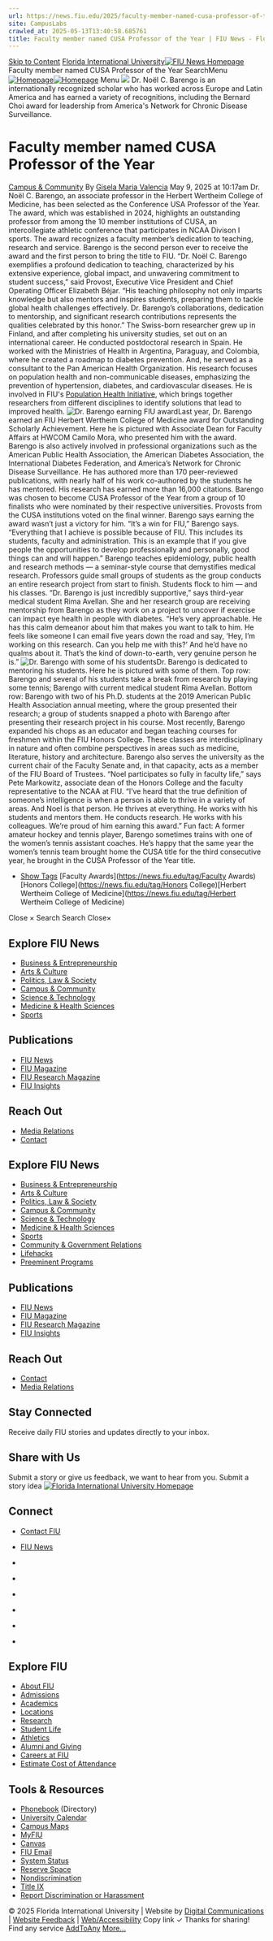 ```yaml
---
url: https://news.fiu.edu/2025/faculty-member-named-cusa-professor-of-the-year
site: CampusLabs
crawled_at: 2025-05-13T13:40:58.685761
title: Faculty member named CUSA Professor of the Year | FIU News - Florida International University
---
```


[Skip to Content](https://news.fiu.edu/2025/faculty-member-named-cusa-professor-of-the-year#main)
[Florida International University](https://www.fiu.edu/)[![FIU News Homepage](https://news.fiu.edu/_assets/images/fiu-news-logo.png)](https://news.fiu.edu/index)
Faculty member named CUSA Professor of the Year
SearchMenu
[![Homepage](https://news.fiu.edu/_assets/images/fiu-news-logo.png)![Homepage](https://news.fiu.edu/_assets/images/fiu-news-logo-mobile.png)](https://news.fiu.edu/index)
Menu
![](https://res.cloudinary.com/digicomm/image/upload/t_full-banner-large/news-magazine/2025/_assets/img_4701-11.jpg)
Dr. Noël C. Barengo is an internationally recognized scholar who has worked across Europe and Latin America and has earned a variety of recognitions, including the Bernard Choi award for leadership from America's Network for Chronic Disease Surveillance.
# Faculty member named CUSA Professor of the Year
[Campus & Community](https://news.fiu.edu/campus-and-community/index)
By [Gisela Maria Valencia](https://news.fiu.edu/author/gisela-maria-valencia)
May 9, 2025 at 10:17am
[](https://www.addtoany.com/share#url=https%3A%2F%2Fnews.fiu.edu%2F2025%2Ffaculty-member-named-cusa-professor-of-the-year&title=Faculty%20member%20named%20CUSA%20Professor%20of%20the%20Year%20%7C%20FIU%20News%20-%20Florida%20International%20University)
Dr. Noël C. Barengo, an associate professor in the Herbert Wertheim College of Medicine, has been selected as the Conference USA Professor of the Year.
The award, which was established in 2024, highlights an outstanding professor from among the 10 member institutions of CUSA, an intercollegiate athletic conference that participates in NCAA Divison I sports. The award recognizes a faculty member’s dedication to teaching, research and service.
Barengo is the second person ever to receive the award and the first person to bring the title to FIU.
“Dr. Noël C. Barengo exemplifies a profound dedication to teaching, characterized by his extensive experience, global impact, and unwavering commitment to student success,” said Provost, Executive Vice President and Chief Operating Officer Elizabeth Béjar. “His teaching philosophy not only imparts knowledge but also mentors and inspires students, preparing them to tackle global health challenges effectively. Dr. Barengo’s collaborations, dedication to mentorship, and significant research contributions represents the qualities celebrated by this honor.”
The Swiss-born researcher grew up in Finland, and after completing his university studies, set out on an international career. He conducted postdoctoral research in Spain. He worked with the Ministries of Health in Argentina, Paraguay, and Colombia, where he created a roadmap to diabetes prevention. And, he served as a consultant to the Pan American Health Organization.
His research focuses on population health and non-communicable diseases, emphasizing the prevention of hypertension, diabetes, and cardiovascular diseases. He is involved in FIU's [Population Health Initiative](https://populationhealth.fiu.edu/), which brings together researchers from different disciplines to identify solutions that lead to improved health. 
![Dr. Barengo earning FIU award](https://news.fiu.edu/2025/_assets/1725998718271-13.jpg)Last year, Dr. Barengo earned an FIU Herbert Wertheim College of Medicine award for Outstanding Scholarly Achievement. Here he is pictured with Associate Dean for Faculty Affairs at HWCOM Camilo Mora, who presented him with the award.
Barengo is also actively involved in professional organizations such as the American Public Health Association, the American Diabetes Association, the International Diabetes Federation, and America’s Network for Chronic Disease Surveillance. He has authored more than 170 peer-reviewed publications, with nearly half of his work co-authored by the students he has mentored. His research has earned more than 16,000 citations.
Barengo was chosen to become CUSA Professor of the Year from a group of 10 finalists who were nominated by their respective universities. Provosts from the CUSA institutions voted on the final winner.
Barengo says earning the award wasn’t just a victory for him.
“It’s a win for FIU,” Barengo says. “Everything that I achieve is possible because of FIU. This includes its students, faculty and administration. This is an example that if you give people the opportunities to develop professionally and personally, good things can and will happen.” 
Barengo teaches epidemiology, public health and research methods — a seminar-style course that demystifies medical research. Professors guide small groups of students as the group conducts an entire research project from start to finish.
Students flock to him — and his classes.
“Dr. Barengo is just incredibly supportive,” says third-year medical student Rima Avellan. She and her research group are receiving mentorship from Barengo as they work on a project to uncover if exercise can impact eye health in people with diabetes. “He’s very approachable. He has this calm demeanor about him that makes you want to talk to him. He feels like someone I can email five years down the road and say, ‘Hey, I’m working on this research. Can you help me with this?’ And he’d have no qualms about it. That’s the kind of down-to-earth, very genuine person he is.”
![Dr. Barengo with some of his students](https://news.fiu.edu/2025/_assets/barengo-and-students-collage.jpg)Dr. Barengo is dedicated to mentoring his students. Here he is pictured with some of them. Top row: Barengo and several of his students take a break from research by playing some tennis; Barengo with current medical student Rima Avellan. Bottom row: Barengo with two of his Ph.D. students at the 2019 American Public Health Association annual meeting, where the group presented their research; a group of students snapped a photo with Barengo after presenting their research project in his course. 
Most recently, Barengo expanded his chops as an educator and began teaching courses for freshmen within the FIU Honors College. These classes are interdisciplinary in nature and often combine perspectives in areas such as medicine, literature, history and architecture. Barengo also serves the university as the current chair of the Faculty Senate and, in that capacity, acts as a member of the FIU Board of Trustees.
“Noel participates so fully in faculty life,” says Pete Markowitz, associate dean of the Honors College and the faculty representative to the NCAA at FIU. “I’ve heard that the true definition of someone’s intelligence is when a person is able to thrive in a variety of areas. And Noel is that person. He thrives at everything. He works with his students and mentors them. He conducts research. He works with his colleagues. We’re proud of him earning this award.”
Fun fact: A former amateur hockey and tennis player, Barengo sometimes trains with one of the women’s tennis assistant coaches. He’s happy that the same year the women’s tennis team brought home the CUSA title for the third consecutive year, he brought in the CUSA Professor of the Year title. 
  * [Show Tags](https://news.fiu.edu/2025/faculty-member-named-cusa-professor-of-the-year)
[Faculty Awards](https://news.fiu.edu/tag/Faculty Awards)[Honors College](https://news.fiu.edu/tag/Honors College)[Herbert Wertheim College of Medicine](https://news.fiu.edu/tag/Herbert Wertheim College of Medicine)


Close ×
Search
Search
Close×
## Explore FIU News
  * [Business & Entrepreneurship](https://news.fiu.edu/business-and-entrepreneurship/index)
  * [Arts & Culture](https://news.fiu.edu/arts-and-culture/index)
  * [Politics, Law & Society ](https://news.fiu.edu/politics-law-and-society/index)
  * [Campus & Community](https://news.fiu.edu/campus-and-community/index)
  * [Science & Technology](https://news.fiu.edu/science-and-technology/index)
  * [Medicine & Health Sciences](https://news.fiu.edu/medicine-and-health-sciences/index)
  * [Sports](https://news.fiu.edu/sports/index)


## Publications
  * [FIU News](https://news.fiu.edu/index)
  * [FIU Magazine](https://news.fiu.edu/magazine/index)
  * [FIU Research Magazine](https://news.fiu.edu/research-magazine/index)
  * [FIU Insights](https://news.fiu.edu/insights/)


## Reach Out
  * [Media Relations](https://news.fiu.edu/about/media-relations)
  * [Contact](https://news.fiu.edu/about/contact)


## Explore FIU News
  * [Business & Entrepreneurship](https://news.fiu.edu/business-and-entrepreneurship/index)
  * [Arts & Culture](https://news.fiu.edu/arts-and-culture/index)
  * [Politics, Law & Society](https://news.fiu.edu/politics-law-and-society/index)
  * [Campus & Community](https://news.fiu.edu/campus-and-community/index)
  * [Science & Technology](https://news.fiu.edu/science-and-technology/index)
  * [Medicine & Health Sciences](https://news.fiu.edu/medicine-and-health-sciences/index)
  * [Sports](https://news.fiu.edu/sports/index)
  * [Community & Government Relations](https://news.fiu.edu/community-and-government-relations/index)
  * [Lifehacks](https://news.fiu.edu/lifehacks/index)
  * [Preeminent Programs](https://news.fiu.edu/preeminent-programs/index)


## Publications
  * [FIU News](https://news.fiu.edu/index)
  * [FIU Magazine](https://news.fiu.edu/magazine/index)
  * [FIU Research Magazine](https://news.fiu.edu/research-magazine/index)
  * [FIU Insights](https://news.fiu.edu/insights/index.html)


## Reach Out
  * [Contact](https://news.fiu.edu/about/contact)
  * [Media Relations](https://news.fiu.edu/about/media-relations)


## Stay Connected
Receive daily FIU stories and updates directly to your inbox.
## Share with Us
Submit a story or give us feedback, we want to hear from you.
Submit a story idea
[ ![Florida International University Homepage](https://digicdn.fiu.edu/core/_assets/images/footer-logo.svg) ](https://www.fiu.edu/)
## Connect
  * [Contact FIU](https://www.fiu.edu/about/contact-us/index.html)
  * [FIU News](https://news.fiu.edu/)


  * [](https://www.instagram.com/fiuinstagram/)
  * [](https://www.linkedin.com/school/florida-international-university/)
  * [](https://www.facebook.com/floridainternational)
  * [](https://twitter.com/fiu)
  * [](https://www.youtube.com/user/FloridaInternational)
  * [](https://flickr.com/photos/fiu)


## Explore FIU
  * [About FIU](https://www.fiu.edu/about/index.html)
  * [Admissions](https://www.fiu.edu/admissions/index.html)
  * [Academics](https://www.fiu.edu/academics/index.html)
  * [Locations](https://www.fiu.edu/locations/index.html)
  * [Research](https://www.fiu.edu/research/index.html)
  * [Student Life](https://www.fiu.edu/student-life/index.html)
  * [Athletics](https://www.fiu.edu/athletics/index.html)
  * [Alumni and Giving](https://www.fiu.edu/alumni-and-giving/index.html)
  * [Careers at FIU](https://hr.fiu.edu/careers/)
  * [Estimate Cost of Attendance](https://onestop.fiu.edu/finances/estimate-your-costs/)


## Tools & Resources
  * [Phonebook](https://phonebook.fiu.edu) (Directory)
  * [University Calendar](https://calendar.fiu.edu/)
  * [Campus Maps](https://campusmaps.fiu.edu/)
  * [MyFIU](https://my.fiu.edu/)
  * [Canvas](https://canvas.fiu.edu)
  * [FIU Email](http://mail.fiu.edu/)
  * [System Status](https://fiu.service-now.com/sp?id=services_status)
  * [Reserve Space](https://centralreservations.fiu.edu/)
  * [Nondiscrimination](https://ace.fiu.edu/civil-rights/harassment-and-discrimination/)
  * [Title IX](https://ace.fiu.edu/title-ix/)
  * [Report Discrimination or Harassment](https://report.fiu.edu/)


© 2025 Florida International University  | Website by [Digital Communications](https://stratcomm.fiu.edu/digital-print/websites/) | [Website Feedback](https://webforms.fiu.edu/view.php?id=370774) | [Web/Accessibility](https://accessibility.fiu.edu/)
Copy link
✓
Thanks for sharing!
Find any service
[AddToAny](https://www.addtoany.com "Share Buttons")
[More…](https://news.fiu.edu/2025/faculty-member-named-cusa-professor-of-the-year#addtoany "Show all")
